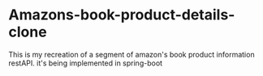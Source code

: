 # Amazons-book-product-details-clone
This is my recreation of a segment of amazon's book product information restAPI. it's being implemented in spring-boot
